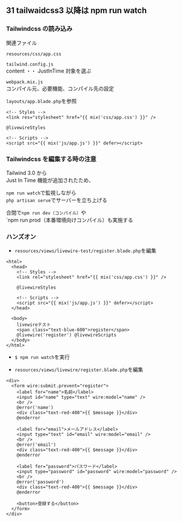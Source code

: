 ## 31 tailwaidcss3 以降は npm run watch

### Tailwindcss の読み込み

関連ファイル<br>

`resources/css/app.css`<br>

`tailwind.config.js`<br>
content ・・ JustInTime 対象を選ぶ<br>

`webpack.mix.js`<br>
コンパイル元、必要機能、コンパイル先の設定<br>

`layouts/app.blade.php`を参照<br>

```html:app.blade.php
<!-- Styles -->
<link res="stylesheet" href="{{ mix('css/app.css') }}" />

@livewireStyles

<!-- Scripts -->
<script src="{{ mix('js/app.js') }}" defer></script>
```

### Tailwindcss を編集する時の注意

Tailwind 3.0 から<br>
Just In Time 機能が追加されたため、<br>

`npm run watch`で監視しながら<br>
`php artisan serve`でサーバーを立ち上げる<br>

合間で`npm run dev（コンパイル）`や<br>
`npm run prod（本番環境向けコンパイル）も実施する<br>

### ハンズオン

- `resources/views/livewire-test/register.blade.php`を編集<br>

```html:register.blade.php
<html>
  <head>
    <!-- Styles -->
    <link rel="stylesheet" href="{{ mix('css/app.css') }}" />

    @livewireStyles

    <!-- Scripts -->
    <script src="{{ mix('js/app.js') }}" defer></script>
  </head>

  <body>
    livewireテスト
    <span class="text-blue-600">register</span>
    @livewire('register') @livewireScripts
  </body>
</html>
```

- `$ npm run watch`を実行<br>

* `resources/views/livewire/register.blade.php`を編集<br>

```html:register.blade.php
<div>
  <form wire:submit.prevent="register">
    <label for="name">名前</label>
    <input id="name" type="text" wire:model="name" />
    <br />
    @error('name')
    <div class="text-red-400">{{ $message }}</div>
    @enderror

    <label for="email">メールアドレス</label>
    <input type="text" id="email" wire:model="email" />
    <br />
    @error('email')
    <div class="text-red-400">{{ $message }}</div>
    @enderror

    <label for="password">パスワード</label>
    <input type="password" id="password" wire:model="password" />
    <br />
    @error('password')
    <div class="text-red-400">{{ $message }}</div>
    @enderror

    <button>登録する</button>
  </form>
</div>
```
